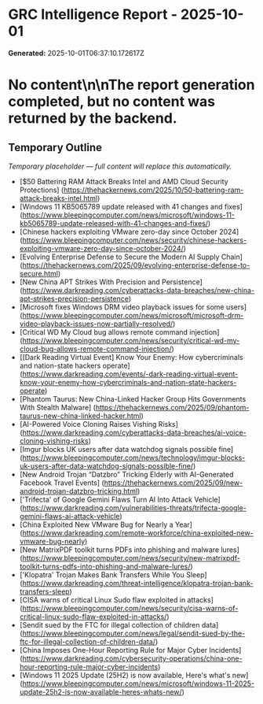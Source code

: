 # GRC Intelligence Report - 2025-10-01
**Generated:** 2025-10-01T06:37:10.172617Z
# No content\n\nThe report generation completed, but no content was returned by the backend.

## Temporary Outline
_Temporary placeholder — full content will replace this automatically._
- [$50 Battering RAM Attack Breaks Intel and AMD Cloud Security Protections] (https://thehackernews.com/2025/10/50-battering-ram-attack-breaks-intel.html)
- [Windows 11 KB5065789 update released with 41 changes and fixes] (https://www.bleepingcomputer.com/news/microsoft/windows-11-kb5065789-update-released-with-41-changes-and-fixes/)
- [Chinese hackers exploiting VMware zero-day since October 2024] (https://www.bleepingcomputer.com/news/security/chinese-hackers-exploiting-vmware-zero-day-since-october-2024/)
- [Evolving Enterprise Defense to Secure the Modern AI Supply Chain] (https://thehackernews.com/2025/09/evolving-enterprise-defense-to-secure.html)
- [New China APT Strikes With Precision and Persistence] (https://www.darkreading.com/cyberattacks-data-breaches/new-china-apt-strikes-precision-persistence)
- [Microsoft fixes Windows DRM video playback issues for some users] (https://www.bleepingcomputer.com/news/microsoft/microsoft-drm-video-playback-issues-now-partially-resolved/)
- [Critical WD My Cloud bug allows remote command injection] (https://www.bleepingcomputer.com/news/security/critical-wd-my-cloud-bug-allows-remote-command-injection/)
- [[Dark Reading Virtual Event] Know Your Enemy: How cybercriminals and nation-state hackers operate] (https://www.darkreading.com/events/-dark-reading-virtual-event-know-your-enemy-how-cybercriminals-and-nation-state-hackers-operate)
- [Phantom Taurus: New China-Linked Hacker Group Hits Governments With Stealth Malware] (https://thehackernews.com/2025/09/phantom-taurus-new-china-linked-hacker.html)
- [AI-Powered Voice Cloning Raises Vishing Risks] (https://www.darkreading.com/cyberattacks-data-breaches/ai-voice-cloning-vishing-risks)
- [Imgur blocks UK users after data watchdog signals possible fine] (https://www.bleepingcomputer.com/news/technology/imgur-blocks-uk-users-after-data-watchdog-signals-possible-fine/)
- [New Android Trojan “Datzbro” Tricking Elderly with AI-Generated Facebook Travel Events] (https://thehackernews.com/2025/09/new-android-trojan-datzbro-tricking.html)
- ['Trifecta' of Google Gemini Flaws Turn AI Into Attack Vehicle] (https://www.darkreading.com/vulnerabilities-threats/trifecta-google-gemini-flaws-ai-attack-vehicle)
- [China Exploited New VMware Bug for Nearly a Year] (https://www.darkreading.com/remote-workforce/china-exploited-new-vmware-bug-nearly)
- [New MatrixPDF toolkit turns PDFs into phishing and malware lures] (https://www.bleepingcomputer.com/news/security/new-matrixpdf-toolkit-turns-pdfs-into-phishing-and-malware-lures/)
- ['Klopatra' Trojan Makes Bank Transfers While You Sleep] (https://www.darkreading.com/threat-intelligence/klopatra-trojan-bank-transfers-sleep)
- [CISA warns of critical Linux Sudo flaw exploited in attacks] (https://www.bleepingcomputer.com/news/security/cisa-warns-of-critical-linux-sudo-flaw-exploited-in-attacks/)
- [Sendit sued by the FTC for illegal collection of children data] (https://www.bleepingcomputer.com/news/legal/sendit-sued-by-the-ftc-for-illegal-collection-of-children-data/)
- [China Imposes One-Hour Reporting Rule for Major Cyber Incidents] (https://www.darkreading.com/cybersecurity-operations/china-one-hour-reporting-rule-major-cyber-incidents)
- [Windows 11 2025 Update (25H2) is now available, Here's what's new] (https://www.bleepingcomputer.com/news/microsoft/windows-11-2025-update-25h2-is-now-available-heres-whats-new/)
